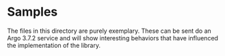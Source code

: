 # Samples

The files in this directory are purely exemplary.  These can be sent do an
Argo 3.7.2 service and will show interesting behaviors that have influenced
the implementation of the library.